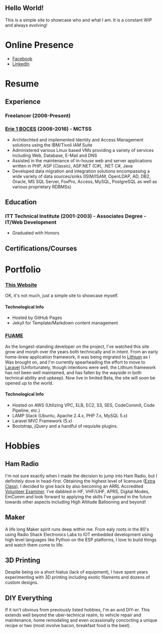 ## Hello World!

This is a simple site to showcase who and what I am. It is a constant WIP and always evolving!

# Online Presence

- [Facebook](https://www.facebook.com/ghoernersr)
- [LinkedIn]()

# Resume

## Experience

### Freelancer (2006-Present)

### [Erie 1 BOCES](https://www.e1b.org) (2008-2016) - MCTSS
- Architechted and implemented Identity and Access Management solutions using the IBM/Tivoli IAM Suite
- Administered various Linux based VMs providing a variety of services including Web, Database, E-Mail and DNS
- Assisted in the maintenance of in-house web and server applications written in PHP, ASP (Classic), ASP.NET (C#), .NET C#, Java
- Developed data migration and integration solutions encompassing a wide variety of data sources/sinks (ISIM/ISAM, OpenLDAP, AD, DB2, Oracle, MS SQL Server, FoxPro, Access, MySQL, PostgreSQL as well as various proprietary RDBMSs)

## Education

### ITT Technical Institute (2001-2003) - Associates Degree - IT/Web Development
- Graduated with Honors

## Certifications/Courses

# Portfolio

### [This Website](https://greghoernersr.online)

OK, it's not much, just a simple site to showcase myself.

#### Technological Info
- Hosted by GitHub Pages
- Jekyll for Template/Markdown content management

### [FUAME](https://www.fuame.com)

As the longest-standing developer on the project, I've watched this site grow and morph over the years both technically and in intent. From an early home-brew application framework, it was being migrated to [Lithium](https://li3.me/) as I Was brought on, and I'm currently spearheading the effort to move to [Laravel](https://laravel.com) (Unfortunately, though intentions were well, the Lithium framework has not been well maintained, and has fallen by the wayside in both technical ability and upkeep). Now live in limited Beta, the site will soon be opened up to the world.

#### Technological Info
- Hosted on AWS (Utilizing VPC, ELB, EC2, S3, SES, CodeCommit, Code Pipeline, etc.)
- LAMP Stack (Ubuntu, Apache 2.4.x, PHP 7.x, MySQL 5.x)
- Laravel MVC Framework (5.x)
- Bootstrap, jQuery and a handful of requisite plugins.

# Hobbies

## Ham Radio

I'm not sure exactly when I made the decision to jump into Ham Radio, but I definitely dove in head-first. Obtaining the highest level of licensure ([Extra Class](https://wireless2.fcc.gov/UlsApp/UlsSearch/license.jsp?licKey=3568688)), I decided to give back by also becoming an ARRL Accredited [Volunteer Examiner](http://www.arrl.org/ve-session-counts?state=NY). I've dabbled in HF, VHF/UHF, APRS, Digital Modes, EmComm and look forward to applying the skills I've gained in the future towards other aspects including High Altitude Ballooning and beyond!

## Maker

A life long Maker spirit runs deep within me. From ealy roots in the 80's using Radio Shack Electronics Labs to IOT embedded development using high level languages like Python on the ESP platforms, I love to build things and watch them come to life.

## 3D Printing

Despite being on a short hiatus (lack of equipment), I have spent years experimenting with 3D printing including exotic filaments and dozens of custom designs.

## DIY Everything

If it isn't obvious from previously listed hobbies, I'm an avid DIY-er. This extends well beyond the uber-technical realm, to vehicle repair and maintenance, home remodeling and even ocassionally concocting a unique recipe or two (most involve bacon, breakfast food is the best).
